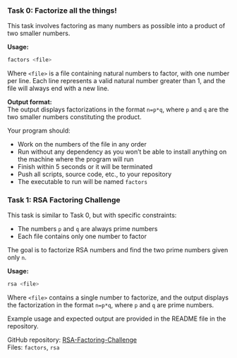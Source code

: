 ### Task 0: Factorize all the things!

This task involves factoring as many numbers as possible into a product of two smaller numbers.

**Usage:**
```bash
factors <file>
```
Where `<file>` is a file containing natural numbers to factor, with one number per line. Each line represents a valid natural number greater than 1, and the file will always end with a new line.

**Output format:**  
The output displays factorizations in the format `n=p*q`, where `p` and `q` are the two smaller numbers constituting the product.

Your program should:
- Work on the numbers of the file in any order
- Run without any dependency as you won’t be able to install anything on the machine where the program will run
- Finish within 5 seconds or it will be terminated
- Push all scripts, source code, etc., to your repository
- The executable to run will be named `factors`

### Task 1: RSA Factoring Challenge

This task is similar to Task 0, but with specific constraints:
- The numbers `p` and `q` are always prime numbers
- Each file contains only one number to factor

The goal is to factorize RSA numbers and find the two prime numbers given only `n`.

**Usage:**
```bash
rsa <file>
```
Where `<file>` contains a single number to factorize, and the output displays the factorization in the format `n=p*q`, where `p` and `q` are prime numbers.

Example usage and expected output are provided in the README file in the repository.

GitHub repository: [RSA-Factoring-Challenge](https://github.com/BM-Ghost/RSA-Factoring-Challenge)  
Files: `factors`, `rsa`